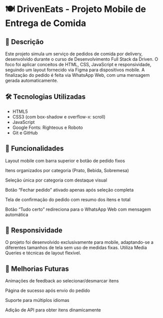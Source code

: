 # 🍽️ DrivenEats - Projeto Mobile de Entrega de Comida
## 📌 Descrição
Este projeto simula um serviço de pedidos de comida por delivery, desenvolvido durante o curso de Desenvolvimento Full Stack da Driven. O foco foi aplicar conceitos de HTML, CSS, JavaScript e responsividade, seguindo um layout fornecido via Figma para dispositivos mobile. A finalização do pedido é feita via WhatsApp Web, com uma mensagem gerada automaticamente.

## 🛠️ Tecnologias Utilizadas
- HTML5
- CSS3 (com box-shadow e overflow-x: scroll)
- JavaScript
- Google Fonts: Righteous e Roboto
- Git e GitHub

## 🚀 Funcionalidades
Layout mobile com barra superior e botão de pedido fixos

Itens organizados por categoria (Prato, Bebida, Sobremesa)

Seleção única por categoria com destaque visual

Botão “Fechar pedido” ativado apenas após seleção completa

Tela de confirmação do pedido com resumo dos itens e total

Botão “Tudo certo” redireciona para o WhatsApp Web com mensagem automática

## 📱 Responsividade
O projeto foi desenvolvido exclusivamente para mobile, adaptando-se a diferentes tamanhos de tela sem uso de medidas fixas. Utiliza Media Queries e técnicas de layout flexível.

## 🔮 Melhorias Futuras
Animações de feedback ao selecionar/desmarcar itens

Página de sucesso após envio do pedido

Suporte para múltiplos idiomas

Adição de API para obter itens dinamicamente

